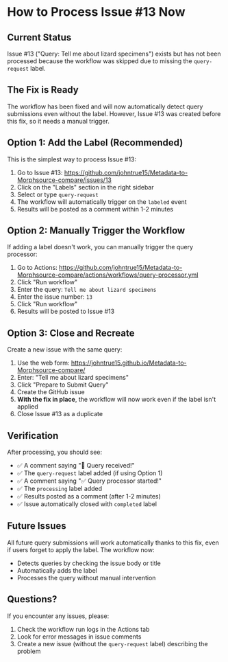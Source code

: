# How to Process Issue #13 Now

## Current Status
Issue #13 ("Query: Tell me about lizard specimens") exists but has not been processed because the workflow was skipped due to missing the `query-request` label.

## The Fix is Ready
The workflow has been fixed and will now automatically detect query submissions even without the label. However, Issue #13 was created before this fix, so it needs a manual trigger.

## Option 1: Add the Label (Recommended)
This is the simplest way to process Issue #13:

1. Go to Issue #13: https://github.com/johntrue15/Metadata-to-Morphsource-compare/issues/13
2. Click on the "Labels" section in the right sidebar
3. Select or type `query-request` 
4. The workflow will automatically trigger on the `labeled` event
5. Results will be posted as a comment within 1-2 minutes

## Option 2: Manually Trigger the Workflow
If adding a label doesn't work, you can manually trigger the query processor:

1. Go to Actions: https://github.com/johntrue15/Metadata-to-Morphsource-compare/actions/workflows/query-processor.yml
2. Click "Run workflow"
3. Enter the query: `Tell me about lizard specimens`
4. Enter the issue number: `13`
5. Click "Run workflow"
6. Results will be posted to Issue #13

## Option 3: Close and Recreate
Create a new issue with the same query:

1. Use the web form: https://johntrue15.github.io/Metadata-to-Morphsource-compare/
2. Enter: "Tell me about lizard specimens"
3. Click "Prepare to Submit Query"
4. Create the GitHub issue
5. **With the fix in place**, the workflow will now work even if the label isn't applied
6. Close Issue #13 as a duplicate

## Verification
After processing, you should see:
- ✅ A comment saying "🔄 Query received!"
- ✅ The `query-request` label added (if using Option 1)
- ✅ A comment saying "✅ Query processor started!"
- ✅ The `processing` label added
- ✅ Results posted as a comment (after 1-2 minutes)
- ✅ Issue automatically closed with `completed` label

## Future Issues
All future query submissions will work automatically thanks to this fix, even if users forget to apply the label. The workflow now:
- Detects queries by checking the issue body or title
- Automatically adds the label
- Processes the query without manual intervention

## Questions?
If you encounter any issues, please:
1. Check the workflow run logs in the Actions tab
2. Look for error messages in issue comments
3. Create a new issue (without the `query-request` label) describing the problem
